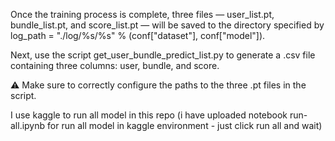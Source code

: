 Once the training process is complete, three files — user_list.pt, bundle_list.pt, and score_list.pt — will be saved to the directory specified by log_path = "./log/%s/%s" % (conf["dataset"], conf["model"]).

Next, use the script get_user_bundle_predict_list.py to generate a .csv file containing three columns: user, bundle, and score.

⚠️ Make sure to correctly configure the paths to the three .pt files in the script.

I use kaggle to run all model in this repo (i have uploaded notebook run-all.ipynb for run all model in kaggle environment - just click run all and wait)

